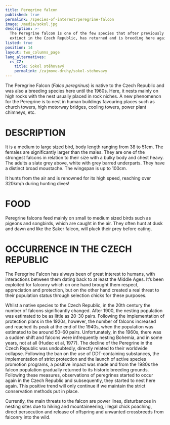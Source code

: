 ```yaml
---
title: Peregrine falcon
published: true
permalink: /species-of-interest/peregrine-falcon
image: /media/sokol.jpg
description: >-
  The Peregrine falcon is one of the few species that after previously declared
  extinct in the Czech Republic, has returned and is breeding here again.
listed: true
position: 14
layout: two_columns_page
lang_alternatives:
  cs_CZ:
    title: Sokol stěhovavý
    permalink: /zajmove-druhy/sokol-stehovavy
---
```

The Peregrine Falcon (_Falco peregrinus_) is native to the Czech Republic and was also a breeding species here until the 1960s. Here, it nests mainly on high rocks with the nest usually placed in rock niches. A new phenomenon for the Peregrine is to nest in human buildings favouring places such as church towers, high motorway bridges, cooling towers, power plant chimneys, etc.

# DESCRIPTION

It is a medium to large sized bird, body length ranging from 38 to 51cm. The females are significantly larger than the males. They are one of the strongest falcons in relation to their size with a bulky body and chest heavy. The adults a slate grey above, white with grey barred underparts. They have a distinct broad moustache. The wingspan is up to 100cm. 

It hunts from the air and is renowned for its high speed, reaching over 320km/h during hunting dives!

# FOOD 

Peregrine falcons feed mainly on small to medium sized birds such as pigeons and songbirds, which are caught in the air. They often hunt at dusk and dawn and like the Saker falcon, will pluck their prey before eating.

# OCCURRENCE IN THE CZECH REPUBLIC

The Peregrine Falcon has always been of great interest to humans, with interactions between them dating back to at least the Middle Ages. It’s been exploited for falconry which on one hand brought them respect, appreciation and protection, but on the other hand created a real threat to their population status through selection chicks for these purposes.

Whilst a native species to the Czech Republic, in the 20th century the number of falcons significantly changed. After 1900, the nesting population was estimated to be as little as 20-30 pairs. Following the implementation of protection plans in the 1920s, however, the number of falcons increased and reached its peak at the end of the 1940s, when the population was estimated to be around 50–60 pairs. Unfortunately, in the 1960s, there was a sudden shift and falcons were infrequently nesting Bohemia, and in some years, not at all (Hudec et al, 1977). The decline of the Peregrine in the Czech Republic was undoubtedly, directly related to their worldwide collapse. Following the ban on the use of DDT-containing substances, the implementation of strict protection and the launch of active species promotion programs, a positive impact was made and from the 1980s the falcon population gradually returned to its historic breeding grounds. Following these measures, observations of peregrines started to occur again in the Czech Republic and subsequently, they started to nest here again. This positive trend will only continue if we maintain the strict conservation methods put in place. 

Currently, the main threats to the falcon are power lines, disturbances in nesting sites due to hiking and mountaineering, illegal chick poaching, direct persecution and release of offspring and unwanted crossbreeds from falconry into the wild.
